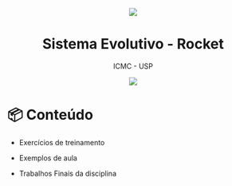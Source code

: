 <p align="center">
  <img src="https://media.giphy.com/media/3oKIPtjElfqwMOTbH2/giphy.gif"/>
  <h1 align="center"> Sistema Evolutivo - Rocket </h1>
  <p align="center"> ICMC - USP  </p>
</p>

<p align="center">
  <img src="https://forthebadge.com/images/badges/made-with-p5.svg"/>
</p>


# :package: Conteúdo

* Exercícios de treinamento

* Exemplos de aula

* Trabalhos Finais da disciplina
